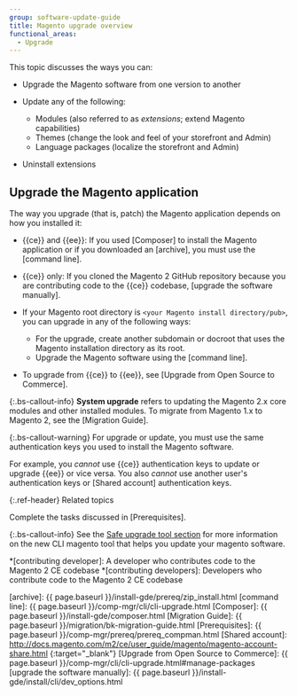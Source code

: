 ```yaml
---
group: software-update-guide
title: Magento upgrade overview
functional_areas:
  - Upgrade
---
```


<!-- Topic variables
{% capture ce %}{{site.data.var.ce}}{% endcapture %}
{% capture ee %}{{site.data.var.ee}}{% endcapture %}
-->

This topic discusses the ways you can:

*  Upgrade the Magento software from one version to another
*  Update any of the following:

   *  Modules (also referred to as *extensions*; extend Magento capabilities)
   *  Themes (change the look and feel of your storefront and Admin)
   *  Language packages (localize the storefront and Admin)

*  Uninstall extensions

## Upgrade the Magento application

The way you upgrade (that is, patch) the Magento application depends on how you installed it:

*  {{ce}} and {{ee}}: If you used [Composer] to install the Magento application or if you downloaded an [archive], you must use the [command line].
*  {{ce}} only: If you cloned the Magento 2 GitHub repository because you are contributing code to the {{ce}} codebase, [upgrade the software manually].
*  If your Magento root directory is `<your Magento install directory/pub>`, you can upgrade in any of the following ways:
   *  For the upgrade, create another subdomain or docroot that uses the Magento installation directory as its root.
   *  Upgrade the Magento software using the [command line].

*  To upgrade from {{ce}} to {{ee}}, see [Upgrade from Open Source to Commerce].

 {:.bs-callout-info}
__System upgrade__ refers to updating the Magento 2.x core modules and other installed modules.
To migrate from Magento 1.x to Magento 2, see the [Migration Guide].

{:.bs-callout-warning}
For upgrade or update, you must use the same authentication keys you used to install the Magento software.

For example, you *cannot* use {{ce}} authentication keys to update or upgrade {{ee}} or vice versa.
You also *cannot* use another user's authentication keys or [Shared account] authentication keys.

{:.ref-header}
Related topics

Complete the tasks discussed in [Prerequisites].

 {:.bs-callout-info}
See the [Safe upgrade tool section]({{page.baseurl}}/sut/introduction.html) for more information on the new CLI magento tool that helps you update your magento software.

<!-- ABBREVIATIONS -->

*[contributing developer]: A developer who contributes code to the Magento 2 CE codebase
*[contributing developers]: Developers who contribute code to the Magento 2 CE codebase

[archive]: {{ page.baseurl }}/install-gde/prereq/zip_install.html
[command line]: {{ page.baseurl }}/comp-mgr/cli/cli-upgrade.html
[Composer]: {{ page.baseurl }}/install-gde/composer.html
[Migration Guide]: {{ page.baseurl }}/migration/bk-migration-guide.html
[Prerequisites]: {{ page.baseurl }}/comp-mgr/prereq/prereq_compman.html
[Shared account]: http://docs.magento.com/m2/ce/user_guide/magento/magento-account-share.html
{:target="_blank"}
[Upgrade from Open Source to Commerce]: {{ page.baseurl }}/comp-mgr/cli/cli-upgrade.html#manage-packages
[upgrade the software manually]: {{ page.baseurl }}/install-gde/install/cli/dev_options.html
